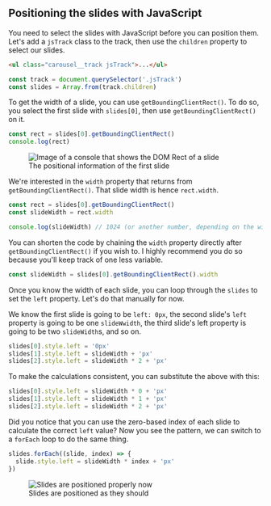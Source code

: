 ## Positioning the slides with JavaScript

You need to select the slides with JavaScript before you can position them. Let's add a `jsTrack` class to the track, then use the `children` property to select our slides.

```html
<ul class="carousel__track jsTrack">...</ul>
```

```js
const track = document.querySelector('.jsTrack')
const slides = Array.from(track.children)
```

To get the width of a slide, you can use `getBoundingClientRect()`. To do so, you select the first slide with `slides[0]`, then use `getBoundingClientRect()` on it.

```js
const rect = slides[0].getBoundingClientRect()
console.log(rect)
```

<figure>
  <img src="../../images/components/carousel/basic-part-1/dom-rect.png" alt="Image of a console that shows the DOM Rect of a slide">
  <figcaption>The positional information of the first slide</figcaption>
</figure>

We're interested in the `width` property that returns from `getBoundingClientRect()`. That slide width is hence `rect.width`.

```js
const rect = slides[0].getBoundingClientRect()
const slideWidth = rect.width

console.log(slideWidth) // 1024 (or another number, depending on the width of your slide)
```

You can shorten the code by chaining the `width` property directly after `getBoundingClientRect()` if you wish to. I highly recommend you do so because you'll keep track of one less variable.

```js
const slideWidth = slides[0].getBoundingClientRect().width
```

Once you know the width of each slide, you can loop through the `slides` to set the `left` property. Let's do that manually for now.

We know the first slide is going to be `left: 0px`, the second slide's `left` property is going to be one `slideWwidth`, the third slide's left property is going to be two `slideWidth`s, and so on.

```js
slides[0].style.left = '0px'
slides[1].style.left = slideWidth + 'px'
slides[2].style.left = slideWidth * 2 + 'px'
```

To make the calculations consistent, you can substitute the above with this:

```js
slides[0].style.left = slideWidth * 0 + 'px'
slides[1].style.left = slideWidth * 1 + 'px'
slides[2].style.left = slideWidth * 2 + 'px'
```

Did you notice that you can use the zero-based index of each slide to calculate the correct `left` value? Now you see the pattern, we can switch to a `forEach` loop to do the same thing.

```js
slides.forEach((slide, index) => {
  slide.style.left = slideWidth * index + 'px'
})
```

<figure>
  <img src="../../images/components/carousel/basic-part-1/positioned-slides.png" alt="Slides are positioned properly now">
  <figcaption>Slides are positioned as they should</figcaption>
</figure>